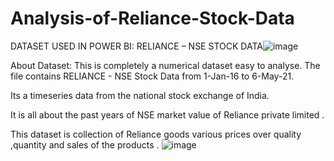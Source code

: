 # Analysis-of-Reliance-Stock-Data
DATASET USED IN POWER BI: RELIANCE – NSE STOCK DATA![image](https://github.com/aravind1112/Analysis-of-Reliance-Stock-Data-/assets/157447318/82c429a6-27c6-4563-b680-74df1c181e9f)


About Dataset:
This is completely a numerical dataset easy to analyse. The file contains RELIANCE - NSE Stock Data from 1-Jan-16 to 6-May-21.

Its a timeseries data from the national stock exchange of India.

 It is all about the past years of NSE market value of Reliance private limited .

This dataset is collection of Reliance goods various prices over quality ,quantity and sales of the products .
![image](https://github.com/aravind1112/Analysis-of-Reliance-Stock-Data-/assets/157447318/7b0d5b28-44b4-470a-8244-9789ee307ce6)
